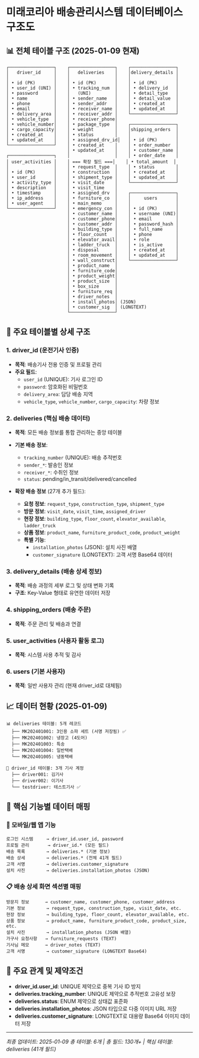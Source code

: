 # 미래코리아 배송관리시스템 데이터베이스 구조도

## 📊 전체 테이블 구조 (2025-01-09 현재)

```
┌─────────────────┐    ┌─────────────────┐    ┌─────────────────┐
│   driver_id     │    │   deliveries    │    │delivery_details │
│                 │    │                 │    │                 │
│ • id (PK)       │    │ • id (PK)       │    │ • id (PK)       │
│ • user_id (UNI) │    │ • tracking_num  │    │ • delivery_id   │
│ • password      │    │   (UNI)         │    │ • detail_type   │
│ • name          │    │ • sender_name   │    │ • detail_value  │
│ • phone         │    │ • sender_addr   │    │ • created_at    │
│ • email         │    │ • receiver_name │    │ • updated_at    │
│ • delivery_area │    │ • receiver_addr │    └─────────────────┘
│ • vehicle_type  │    │ • receiver_phone│
│ • vehicle_number│    │ • package_type  │    ┌─────────────────┐
│ • cargo_capacity│    │ • weight        │    │shipping_orders  │
│ • created_at    │    │ • status        │    │                 │
│ • updated_at    │    │ • assigned_drv_id│   │ • id (PK)       │
└─────────────────┘    │ • created_at    │    │ • order_number  │
                       │ • updated_at    │    │ • customer_name │
┌─────────────────┐    │                 │    │ • order_date    │
│ user_activities │    │ === 확장 필드 ===│    │ • total_amount  │
│                 │    │ • request_type  │    │ • status        │
│ • id (PK)       │    │ • construction  │    │ • created_at    │
│ • user_id       │    │ • shipment_type │    │ • updated_at    │
│ • activity_type │    │ • visit_date    │    └─────────────────┘
│ • description   │    │ • visit_time    │
│ • timestamp     │    │ • assigned_drv  │    ┌─────────────────┐
│ • ip_address    │    │ • furniture_co  │    │     users       │
│ • user_agent    │    │ • main_memo     │    │                 │
└─────────────────┘    │ • emergency_con │    │ • id (PK)       │
                       │ • customer_name │    │ • username (UNI)│
                       │ • customer_phone│    │ • email         │
                       │ • customer_addr │    │ • password_hash │
                       │ • building_type │    │ • full_name     │
                       │ • floor_count   │    │ • phone         │
                       │ • elevator_avail│    │ • role          │
                       │ • ladder_truck  │    │ • is_active     │
                       │ • disposal      │    │ • created_at    │
                       │ • room_movement │    │ • updated_at    │
                       │ • wall_construct│    └─────────────────┘
                       │ • product_name  │
                       │ • furniture_code│
                       │ • product_weight│
                       │ • product_size  │
                       │ • box_size      │
                       │ • furniture_req │
                       │ • driver_notes  │
                       │ • install_photos│ (JSON)
                       │ • customer_sig  │ (LONGTEXT)
                       └─────────────────┘
```

## 🔑 주요 테이블별 상세 구조

### 1. **driver_id** (운전기사 인증)
- **목적**: 배송기사 전용 인증 및 프로필 관리
- **주요 필드**:
  - `user_id` (UNIQUE): 기사 로그인 ID
  - `password`: 암호화된 비밀번호
  - `delivery_area`: 담당 배송 지역
  - `vehicle_type`, `vehicle_number`, `cargo_capacity`: 차량 정보

### 2. **deliveries** (핵심 배송 데이터)
- **목적**: 모든 배송 정보를 통합 관리하는 중앙 테이블
- **기본 배송 정보**:
  - `tracking_number` (UNIQUE): 배송 추적번호
  - `sender_*`: 발송인 정보
  - `receiver_*`: 수취인 정보
  - `status`: pending/in_transit/delivered/cancelled

- **확장 배송 정보** (27개 추가 필드):
  - **요청 정보**: `request_type`, `construction_type`, `shipment_type`
  - **방문 정보**: `visit_date`, `visit_time`, `assigned_driver`
  - **현장 정보**: `building_type`, `floor_count`, `elevator_available`, `ladder_truck`
  - **상품 정보**: `product_name`, `furniture_product_code`, `product_weight`
  - **특별 기능**: 
    - `installation_photos` (JSON): 설치 사진 배열
    - `customer_signature` (LONGTEXT): 고객 서명 Base64 데이터

### 3. **delivery_details** (배송 상세 정보)
- **목적**: 배송 과정의 세부 로그 및 상태 변화 기록
- **구조**: Key-Value 형태로 유연한 데이터 저장

### 4. **shipping_orders** (배송 주문)
- **목적**: 주문 관리 및 배송과 연결

### 5. **user_activities** (사용자 활동 로그)
- **목적**: 시스템 사용 추적 및 감사

### 6. **users** (기본 사용자)
- **목적**: 일반 사용자 관리 (현재 driver_id로 대체됨)

## 📈 데이터 현황 (2025-01-09)

```
📊 deliveries 테이블: 5개 레코드
  ├── MK202401001: 3인용 소파 세트 (서명 저장됨) ✅
  ├── MK202401002: 냉장고 (4도어)
  ├── MK202401003: 특송
  ├── MK202401004: 일반택배
  └── MK202401005: 냉동택배

🔐 driver_id 테이블: 3개 기사 계정
  ├── driver001: 김기사
  ├── driver002: 이기사
  └── testdriver: 테스트기사 ✅
```

## 🎯 핵심 기능별 데이터 매핑

### 📱 모바일/웹 앱 기능
```
로그인 시스템     → driver_id.user_id, password
프로필 관리       → driver_id.* (모든 필드)
배송 목록        → deliveries.* (기본 정보)
배송 상세        → deliveries.* (전체 41개 필드)
고객 서명        → deliveries.customer_signature
설치 사진        → deliveries.installation_photos (JSON)
```

### 📋 배송 상세 화면 섹션별 매핑
```
방문지 정보      → customer_name, customer_phone, customer_address
기본 정보        → request_type, construction_type, visit_date, etc.
현장 정보        → building_type, floor_count, elevator_available, etc.  
상품 정보        → product_name, furniture_product_code, product_size, etc.
설치 사진        → installation_photos (JSON 배열)
가구사 요청사항   → furniture_requests (TEXT)
기사님 메모      → driver_notes (TEXT)
고객 서명        → customer_signature (LONGTEXT Base64)
```

## 🔄 주요 관계 및 제약조건

- **driver_id.user_id**: UNIQUE 제약으로 중복 기사 ID 방지
- **deliveries.tracking_number**: UNIQUE 제약으로 추적번호 고유성 보장
- **deliveries.status**: ENUM 제약으로 상태값 표준화
- **deliveries.installation_photos**: JSON 타입으로 다중 이미지 URL 저장
- **deliveries.customer_signature**: LONGTEXT로 대용량 Base64 이미지 데이터 저장

---
*최종 업데이트: 2025-01-09*
*총 테이블: 6개 | 총 필드: 130개+ | 핵심 테이블: deliveries (41개 필드)*